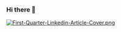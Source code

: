 ### Hi there 👋

[![First-Quarter-Linkedin-Article-Cover.png](https://i.postimg.cc/XqhRJ58B/First-Quarter-Linkedin-Article-Cover.png)](https://postimg.cc/H8wZvVFT)
<!--
**RikardoAkosta/rikardoakosta** is a ✨ _special_ ✨ repository because its `README.md` (this file) appears on your GitHub profile.

Here are some ideas to get you started:

- 🔭 I’m currently working on ...
- 🌱 I’m currently learning ...
- 👯 I’m looking to collaborate on ...
- 🤔 I’m looking for help with ...
- 💬 Ask me about ...
- 📫 How to reach me: ...
- 😄 Pronouns: ...
- ⚡ Fun fact: ...
-->
